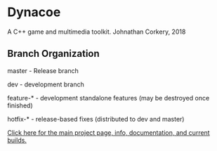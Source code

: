 Dynacoe
=======

A C++ game and multimedia toolkit.
Johnathan Corkery, 2018


Branch Organization
-------------------

master - Release branch

dev - development branch

feature-* - development standalone features (may be destroyed once finished)

hotfix-* - release-based fixes (distributed to dev and master)




[Click here for the main project page, info, documentation, and current 
builds.](http://jcorks.github.io/Dynacoe/index.html)

